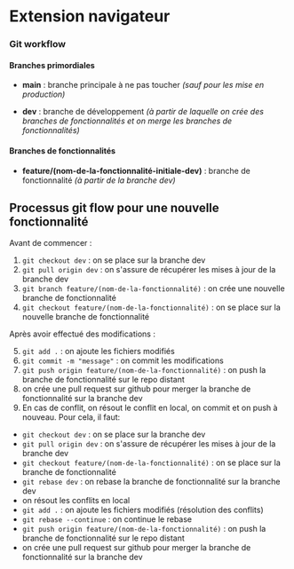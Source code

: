 # Extension navigateur

### Git workflow

#### Branches primordiales

- **main** : branche principale à ne pas toucher _(sauf pour les mise en production)_

- **dev** : branche de développement _(à partir de laquelle on crée des branches de fonctionnalités et on merge les branches de fonctionnalités)_

#### Branches de fonctionnalités

- **feature/(nom-de-la-fonctionnalité-initiale-dev)** : branche de fonctionnalité _(à partir de la branche dev)_

## Processus git flow pour une nouvelle fonctionnalité

Avant de commencer :

1. `git checkout dev` : on se place sur la branche dev
2. `git pull origin dev` : on s'assure de récupérer les mises à jour de la branche dev
3. `git branch feature/(nom-de-la-fonctionnalité)` : on crée une nouvelle branche de fonctionnalité
4. `git checkout feature/(nom-de-la-fonctionnalité)` : on se place sur la nouvelle branche de fonctionnalité

Après avoir effectué des modifications :


5. `git add .` : on ajoute les fichiers modifiés
6. `git commit -m "message"` : on commit les modifications
7. `git push origin feature/(nom-de-la-fonctionnalité)` : on push la branche de fonctionnalité sur le repo distant
8. on crée une pull request sur github pour merger la branche de fonctionnalité sur la branche dev
9. En cas de conflit, on résout le conflit en local, on commit et on push à nouveau. Pour cela, il faut:

- `git checkout dev` : on se place sur la branche dev
- `git pull origin dev` : on s'assure de récupérer les mises à jour de la branche dev
- `git checkout feature/(nom-de-la-fonctionnalité)` : on se place sur la branche de fonctionnalité
- `git rebase dev` : on rebase la branche de fonctionnalité sur la branche dev
- on résout les conflits en local
- `git add .` : on ajoute les fichiers modifiés (résolution des conflits)
- `git rebase --continue` : on continue le rebase
- `git push origin feature/(nom-de-la-fonctionnalité)` : on push la branche de fonctionnalité sur le repo distant
- on crée une pull request sur github pour merger la branche de fonctionnalité sur la branche dev